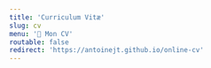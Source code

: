 ```yaml
---
title: 'Curriculum Vitæ'
slug: cv
menu: '📜 Mon CV'
routable: false
redirect: 'https://antoinejt.github.io/online-cv'
---
```


